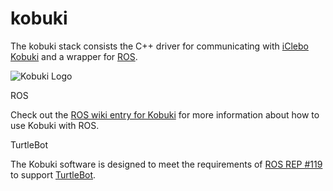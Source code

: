 kobuki
======

The kobuki stack consists the C++ driver for communicating with [iClebo Kobuki](http:/kobuki.yujinrobot.com) and a wrapper for [ROS](http://www.ros.org).

![Kobuki Logo](http://kobuki.yujinrobot.com/files/cache/3e02b571192eb6f4ea15e3ad52419cd3.png)

ROS

Check out the [ROS wiki entry for Kobuki](http://www.ros.org/wiki/kobuki) for more information about how to use Kobuki with ROS.

TurtleBot

The Kobuki software is designed to meet the requirements of [ROS REP #119](http://www.ros.org/reps/rep-0119.html) to support [TurtleBot](http://turtlebot.com).


